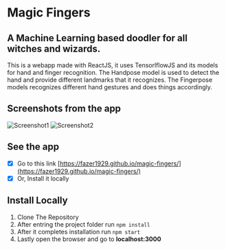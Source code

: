# Magic Fingers
## A Machine Learning based doodler for all witches and wizards.

This is a webapp made with ReactJS, it uses TensorlflowJS and its models for hand and finger recognition.
The Handpose model is used to detect the hand and provide different landmarks that it recognizes.
The Fingerpose models recognizes different hand gestures and does things accordingly.

## Screenshots from the app
![Screenshot1](https://gifyu.com/image/VbrZ)
![Screenshot2](https://gifyu.com/image/Vbri)


## See the app
- [x] Go to this link [https://fazer1929.github.io/magic-fingers/](https://fazer1929.github.io/magic-fingers/)
- [x] Or, Install it locally

## Install Locally
1. Clone The Repository
2. After entring the project folder run `npm install`
3. After it completes installation run `npm start`
4. Lastly open the browser and go to **localhost:3000**
